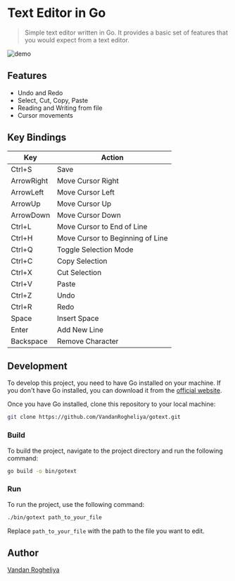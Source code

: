 # Text Editor in Go

> Simple text editor written in Go. It provides a basic set of features that you would expect from a text editor.

![demo](https://github.com/VandanRogheliya/gotext/blob/main/gotext-readme.gif)

## Features

- Undo and Redo
- Select, Cut, Copy, Paste
- Reading and Writing from file
- Cursor movements

## Key Bindings

| Key        | Action                           |
| ---------- | -------------------------------- |
| Ctrl+S     | Save                             |
| ArrowRight | Move Cursor Right                |
| ArrowLeft  | Move Cursor Left                 |
| ArrowUp    | Move Cursor Up                   |
| ArrowDown  | Move Cursor Down                 |
| Ctrl+L     | Move Cursor to End of Line       |
| Ctrl+H     | Move Cursor to Beginning of Line |
| Ctrl+Q     | Toggle Selection Mode            |
| Ctrl+C     | Copy Selection                   |
| Ctrl+X     | Cut Selection                    |
| Ctrl+V     | Paste                            |
| Ctrl+Z     | Undo                             |
| Ctrl+R     | Redo                             |
| Space      | Insert Space                     |
| Enter      | Add New Line                     |
| Backspace  | Remove Character                 |

## Development

To develop this project, you need to have Go installed on your machine. If you don't have Go installed, you can download it from the [official website](https://golang.org/dl/).

Once you have Go installed, clone this repository to your local machine:

```bash
git clone https://github.com/VandanRogheliya/gotext.git
```

### Build

To build the project, navigate to the project directory and run the following command:

```bash
go build -o bin/gotext
```

### Run

To run the project, use the following command:

```bash
./bin/gotext path_to_your_file
```

Replace `path_to_your_file` with the path to the file you want to edit.

## Author

[Vandan Rogheliya](https://github.com/VandanRogheliya)

